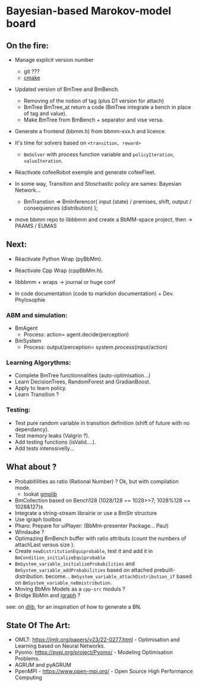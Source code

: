 # Bayesian-based Marokov-model board

## On the fire:

- Manage explicit version number
	- git ???
	- [cmake](https://cmake.org/cmake/help/v3.18/guide/tutorial/#adding-a-version-number-and-configured-header-file)
- Updated version of BmTree and BmBench.
	* Removing of the notion of tag (plus D1 version for attach)
	* BmTree BmTree_at return a code (BmTree integrate a bench in place of tag and value).
	* Make BmTree from BmBench + separator and vise versa.
- Generate a frontend (bbmm.h) from bbmm-xxx.h and licence.
- It's time for solvers based on `<transition, reward>`
	*  `BmSolver` with process function variable and `policyIteration`, `valueIteration`.
- Réactivate cofeeRobot exemple and generate cofeeFleet.

- In some way, Transition and Stoschastic policy are sames: Bayesian Network...
	* BmTranstion => BmInferencor( input (state) / premises, shift, output / consequences (distribution) );

- move bbmm repo to libbbmm and create a BbMM-space project, then -> PAAMS / EUMAS

## Next:

- Réactivate Python Wrap (pyBbMm).
- Réactivate Cpp Wrap (cppBbMm.h).

- libbbmm + wraps -> journal or huge conf

- In code documentation (code to markdon documentation) + Dev. Phylosophie

### ABM and simulation:

- BmAgent
	* Process: action= agent.decide(perception)
- BmSystem
	* Process: output/perception= system.process(input/action)

### Learning Algorythms:

- Complete BmTree functionnalities (auto-optimisation...)
- Learn DecisionTrees, RandomForest and GradianBoost.
- Apply to learn policy.
- Learn Transition ?

### Testing:

- Test pure random variable in transition definition (shift of future with no dependancy).
- Test memory leaks (Valgrin ?).
- Add testing functions (isValid....).
- Add tests intenssivelly...

## What about ?

- Probabitilities as ratio (Rational Number) ? Ok, but with compilation mode.
	- lookat [gmplib](https://gmplib.org/)
- BmCollection based on Bench128 (1028/128 == 1028>>7; 1028%128 == 1028&127)s
- Integrate a string-stream librairie or use a BmStr structure
- Use igraph toolbox
- Pharo: Prepare for uiPlayer: (BbMm-presenter Package... Paul)
- Windaube ?
- Optimazing BmBench buffer with ratio attributs (count the numbers of attachLast versus size ).
- Create `newDistritutionEquiprobable`, test it and add it in `BmCondition_initializeEquiprobable`
- `BmSystem_variable_initializeProbabilities` and `BmSystem_variable_addProbabilities` based on attached prebuilt-distribution. become... `BmSystem_variable_attachDistribution_if` based on `BmSystem_variable_neBmistribution`.
- Moving BbMm Models as a `cpp-src` moduls ?
- Bridge BbMm and [igraph](https://github.com/igraph/igraph) ?

see: on [dlib](https://github.com/davisking/dlib/blob/master/examples/bayes_net_ex.cpp), for an inspiration of how to generate a BN. 

## State Of The Art: 

- OMLT: https://jmlr.org/papers/v23/22-0277.html - Optimisation and Learning based on Neural Networks.
- Pyomo: https://pypi.org/project/Pyomo/ - Modeling Optimisation Problems.
- AGRUM and pyAGRUM
- PpenMPI - https://www.open-mpi.org/ - Open Source High Performance Computing

